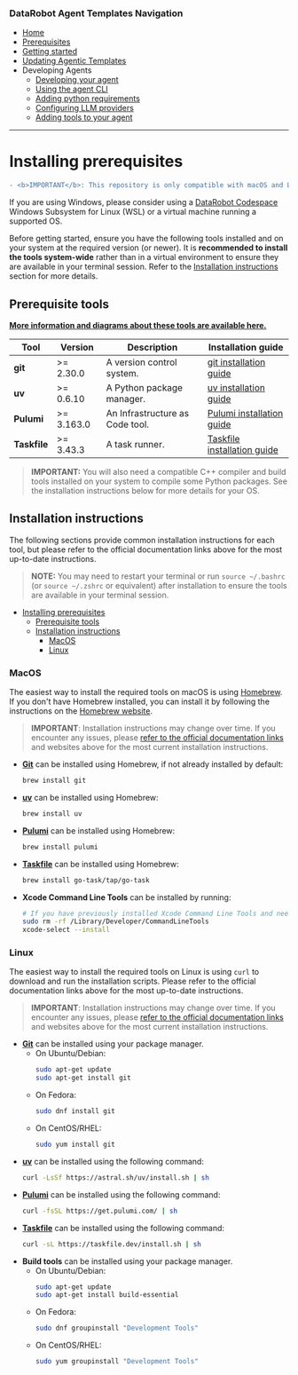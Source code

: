 ### DataRobot Agent Templates Navigation

- [Home](/README.md)
- [Prerequisites](/docs/getting-started-prerequisites.md)
- [Getting started](/docs/getting-started.md)
- [Updating Agentic Templates](/docs/getting-started-updating.md)
- Developing Agents
  - [Developing your agent](/docs/developing-agents.md)
  - [Using the agent CLI](/docs/developing-agents-cli.md)
  - [Adding python requirements](/docs/developing-agents-python-requirements.md)
  - [Configuring LLM providers](/docs/developing-agents-llm-providers.md)
  - [Adding tools to your agent](/docs/developing-agents-tools.md)
---

# Installing prerequisites

```diff
- <b>IMPORTANT</b>: This repository is only compatible with macOS and Linux operating systems—Windows is not supported at this time.
```

If you are using Windows, please consider using a [DataRobot Codespace](https://docs.datarobot.com/en/docs/workbench/wb-notebook/codespaces/index.html) Windows Subsystem for Linux (WSL) or a virtual machine running a supported OS.

Before getting started, ensure you have the following tools installed and on your system at the required version (or newer).
It is **recommended to install the tools system-wide** rather than in a virtual environment to ensure they are available in your terminal session.
Refer to the [Installation instructions](#installation-instructions) section for more details.

## Prerequisite tools

**[More information and diagrams about these tools are available here.](/docs/uv-task-pulumi.md)**

| Tool         | Version    | Description                     | Installation guide                                                                      |
|--------------|------------|---------------------------------|-----------------------------------------------------------------------------------------|
| **git**      | >= 2.30.0  | A version control system.       | [git installation guide](https://git-scm.com/book/en/v2/Getting-Started-Installing-Git) |
| **uv**       | >= 0.6.10  | A Python package manager.       | [uv installation guide](https://docs.astral.sh/uv/getting-started/installation/)        |
| **Pulumi**   | >= 3.163.0 | An Infrastructure as Code tool. | [Pulumi installation guide](https://www.pulumi.com/docs/iac/download-install/)          |
| **Taskfile** | >= 3.43.3  | A task runner.                  | [Taskfile installation guide](https://taskfile.dev/docs/installation)                   |

> **IMPORTANT:** You will also need a compatible C++ compiler and build tools installed on your system to compile some
> Python packages. See the installation instructions below for more details for your OS.

## Installation instructions
The following sections provide common installation instructions for each tool, but please refer to the official documentation links above for the most up-to-date instructions.

> **NOTE:** You may need to restart your terminal or run `source ~/.bashrc` (or `source ~/.zshrc` or equivalent)
> after installation to ensure the tools are available in your terminal session.

- [Installing prerequisites](#installing-prerequisites)
  - [Prerequisite tools](#prerequisite-tools)
  - [Installation instructions](#installation-instructions)
    - [MacOS](#macos)
    - [Linux](#linux)

### MacOS
The easiest way to install the required tools on macOS is using [Homebrew](https://brew.sh/). If you don't have 
Homebrew installed, you can install it by following the instructions on the [Homebrew website](https://brew.sh/).

> **IMPORTANT**: Installation instructions may change over time. If you encounter any issues, please [refer to the
official documentation links](#prerequisite-tools) and websites above for the most current installation instructions.

- [**Git**](https://git-scm.com/book/en/v2/Getting-Started-Installing-Git) can be installed using Homebrew, if not
  already installed by default:
  ```bash
  brew install git
  ```
- [**uv**](https://docs.astral.sh/uv/getting-started/installation/) can be installed using Homebrew:
  ```bash
  brew install uv
  ```
- [**Pulumi**](https://www.pulumi.com/docs/iac/download-install/) can be installed using Homebrew:
  ```bash
  brew install pulumi
  ```
- [**Taskfile**](https://taskfile.dev/docs/installation) can be installed using Homebrew:
  ```bash
  brew install go-task/tap/go-task
  ```
- **Xcode Command Line Tools** can be installed by running:
  ```bash
  # If you have previously installed Xcode Command Line Tools and need to reinstall or update them, you can run:
  sudo rm -rf /Library/Developer/CommandLineTools
  xcode-select --install
  ```
  
### Linux
The easiest way to install the required tools on Linux is using `curl` to download and run the installation scripts.
Please refer to the official documentation links above for the most up-to-date instructions.

> **IMPORTANT**: Installation instructions may change over time. If you encounter any issues, please [refer to the
official documentation links](#prerequisite-tools) and websites above for the most current installation instructions.

- [**Git**](https://git-scm.com/book/en/v2/Getting-Started-Installing-Git) can be installed using your package manager.
  - On Ubuntu/Debian:
    ```bash
    sudo apt-get update
    sudo apt-get install git
    ```
  - On Fedora:
    ```bash
    sudo dnf install git
    ```
  - On CentOS/RHEL:
    ```bash
    sudo yum install git
    ```
- [**uv**](https://docs.astral.sh/uv/getting-started/installation/) can be installed using the following command:
  ```bash
  curl -LsSf https://astral.sh/uv/install.sh | sh
  ```
- [**Pulumi**](https://www.pulumi.com/docs/iac/download-install/) can be installed using the following command:
  ```bash
  curl -fsSL https://get.pulumi.com/ | sh
  ```
- [**Taskfile**](https://taskfile.dev/docs/installation) can be installed using the following command:
  ```bash
  curl -sL https://taskfile.dev/install.sh | sh
  ```
- **Build tools** can be installed using your package manager.
  - On Ubuntu/Debian:
    ```bash
    sudo apt-get update
    sudo apt-get install build-essential
    ```
  - On Fedora:
    ```bash
    sudo dnf groupinstall "Development Tools"
    ```
  - On CentOS/RHEL:
    ```bash
    sudo yum groupinstall "Development Tools"
    ```
